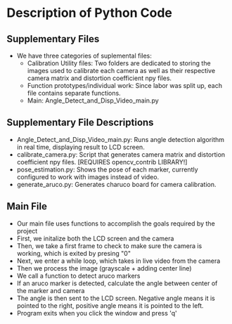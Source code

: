 # Description of Python Code
## Supplementary Files
- We have three categories of suplemental files:
  - Calibration Utility files: Two folders are dedicated to storing the images used to calibrate each camera as well as their respective camera matrix and distortion coefficient npy files. 
  - Function prototypes/individual work: Since labor was split up, each file contains separate functions.
  - Main: Angle_Detect_and_Disp_Video_main.py

## Supplementary File Descriptions
- Angle_Detect_and_Disp_Video_main.py: Runs angle detection algorithm in real time, displaying result to LCD screen.
- calibrate_camera.py: Script that generates camera matrix and distortion coefficient npy files. [REQUIRES opencv_contrib LIBRARY!]
- pose_estimation.py: Shows the pose of each marker, currently configured to work with images instead of video.
- generate_aruco.py: Generates charuco board for camera calibration.


## Main File
- Our main file uses functions to accomplish the goals required by the project
- First, we initalize both the LCD screen and the camera
- Then, we take a first frame to check to make sure the camera is working, which is exited by presing "0"
- Next, we enter a while loop, which takes in live video from the camera
- Then we process the image (grayscale + adding center line)
- We call a function to detect aruco markers
- If an aruco marker is detected, calculate the angle between center of the marker and camera
- The angle is then sent to the LCD screen. Negative angle means it is pointed to the right, positive angle means it is pointed to the left.
- Program exits when you click the window and press 'q'
